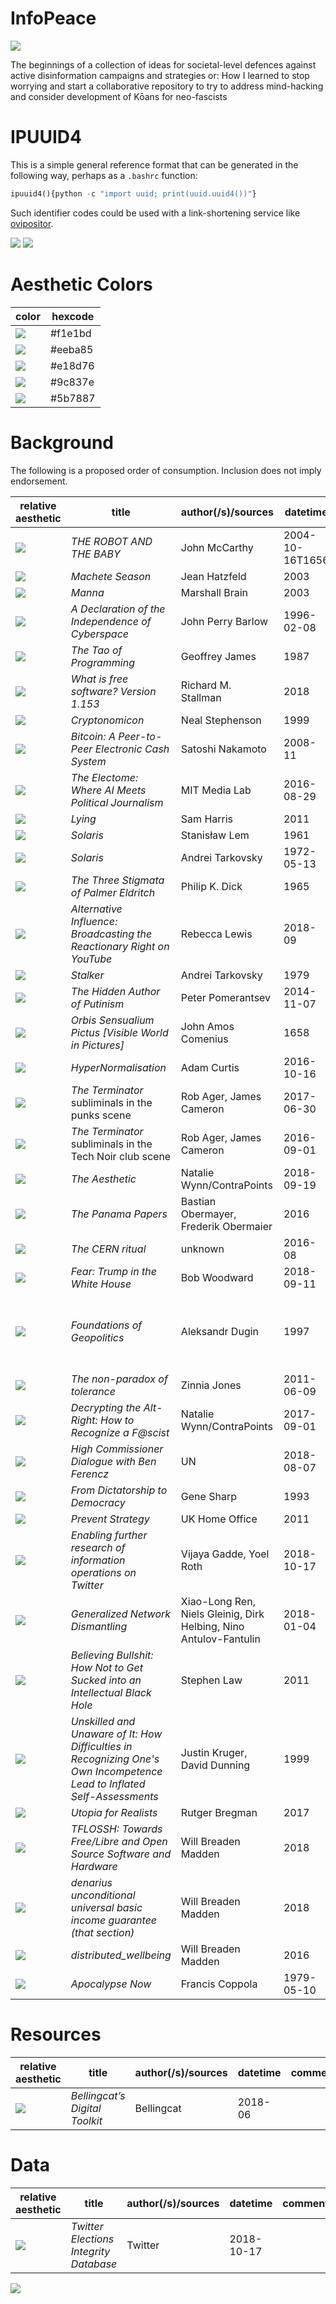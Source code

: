 # InfoPeace

![](https://raw.githubusercontent.com/wdbm/InfoPeace/master/media/McDonalds_Nutrition_Systems.png)

The beginnings of a collection of ideas for societal-level defences against active disinformation campaigns and strategies or: How I learned to stop worrying and start a collaborative repository to try to address mind-hacking and consider development of Kōans for neo-fascists

# IPUUID4

This is a simple general reference format that can be generated in the following way, perhaps as a `.bashrc` function:

```Python
ipuuid4(){python -c "import uuid; print(uuid.uuid4())"}
```

Such identifier codes could be used with a link-shortening service like [ovipositor](https://www.wdbm.pro/ovipositor).

![](https://raw.githubusercontent.com/wdbm/InfoPeace/master/media/image20181018_175523456.jpg)
![](https://raw.githubusercontent.com/wdbm/InfoPeace/master/media/image20181018_175644246.jpg)

# Aesthetic Colors

|**color**  |**hexcode**|
|-----------|-----------|
|![][f1e1bd]|\#f1e1bd   |
|![][eeba85]|\#eeba85   |
|![][e18d76]|\#e18d76   |
|![][9c837e]|\#9c837e   |
|![][5b7887]|\#5b7887   |

# Background

The following is a proposed order of consumption. Inclusion does not imply endorsement.

|**relative aesthetic**|**title**                                                                                                              |**author(/s)**/**sources**                                       |**datetime**   |**comments**                                  |**IPUUID4**                                                     |
|----------------------|-----------------------------------------------------------------------------------------------------------------------|-----------------------------------------------------------------|---------------|----------------------------------------------|----------------------------------------------------------------|
|![][5b7887]           |*THE ROBOT AND THE BABY*                                                                                               |John McCarthy                                                    |2004-10-16T1656|                                              |[ref](https://www.wdbm.pro/09663760-cbdf-4bb4-bd06-ff1fbffb1224)|
|![][5b7887]           |*Machete Season*                                                                                                       |Jean Hatzfeld                                                    |2003           |                                              |[ref](https://www.wdbm.pro/38f6de7a-0d4f-41a0-ab38-4420dce30da2)|
|![][5b7887]           |*Manna*                                                                                                                |Marshall Brain                                                   |2003           |                                              |[ref](https://www.wdbm.pro/1522b5e6-56df-4208-acbd-18c48325d211)|
|![][9c837e]           |*A Declaration of the Independence of Cyberspace*                                                                      |John Perry Barlow                                                |1996-02-08     |                                              |[ref](https://www.wdbm.pro/226e9b26-0dd5-4623-8c79-7cc59af9520c)|
|![][f1e1bd]           |*The Tao of Programming*                                                                                               |Geoffrey James                                                   |1987           |                                              |[ref](https://www.wdbm.pro/73925d3a-5d04-4f04-9c68-b0408c55553d)|
|![][5b7887]           |*What is free software? Version 1.153*                                                                                 |Richard M. Stallman                                              |2018           |                                              |[ref](https://www.wdbm.pro/80e7b3a2-8577-4836-875b-5faace8c6699)|
|![][e18d76]           |*Cryptonomicon*                                                                                                        |Neal Stephenson                                                  |1999           |                                              |[ref](https://www.wdbm.pro/ced3e3de-0267-4684-8fa3-5814d0a4e23d)|
|![][5b7887]           |*Bitcoin: A Peer-to-Peer Electronic Cash System*                                                                       |Satoshi Nakamoto                                                 |2008-11        |                                              |[ref](https://www.wdbm.pro/e726c7ad-03c4-4ee1-b551-4941ba5788eb)|
|![][5b7887]           |*The Electome: Where AI Meets Political Journalism*                                                                    |MIT Media Lab                                                    |2016-08-29     |                                              |[ref](https://www.wdbm.pro/52e4ebd8-34ff-4d1b-aae1-17b974fcb62c)|
|![][f1e1bd]           |*Lying*                                                                                                                |Sam Harris                                                       |2011           |                                              |[ref](https://www.wdbm.pro/ea8161fb-f288-4723-af4f-3052608ccecb)|
|![][f1e1bd]           |*Solaris*                                                                                                              |Stanisław Lem                                                    |1961           |                                              |[ref](https://www.wdbm.pro/a7f408a8-07c8-40ed-9308-ff55d22576b5)|
|![][9c837e]           |*Solaris*                                                                                                              |Andrei Tarkovsky                                                 |1972-05-13     |                                              |[ref](https://www.wdbm.pro/a4ee0cae-29f6-47b2-92cd-b7e926437659)|
|![][f1e1bd]           |*The Three Stigmata of Palmer Eldritch*                                                                                |Philip K. Dick                                                   |1965           |                                              |[ref](https://www.wdbm.pro/d00658f0-e428-4b2f-8f98-dddb8703d7c6)|
|![][e18d76]           |*Alternative Influence: Broadcasting the Reactionary Right on YouTube*                                                 |Rebecca Lewis                                                    |2018-09        |                                              |[ref](https://www.wdbm.pro/fb6041c5-a4ae-4b5e-bc3f-71d4bcd68d11)|
|![][e18d76]           |*Stalker*                                                                                                              |Andrei Tarkovsky                                                 |1979           |                                              |[ref](https://www.wdbm.pro/b2142bf8-ee16-4a51-bbab-9c035bc1db68)|
|![][5b7887]           |*The Hidden Author of Putinism*                                                                                        |Peter Pomerantsev                                                |2014-11-07     |                                              |[ref](https://www.wdbm.pro/fa79ffd4-087f-4ef3-a107-33537bb6aed7)|
|![][f1e1bd]           |*Orbis Sensualium Pictus [Visible World in Pictures]*                                                                  |John Amos Comenius                                               |1658           |                                              |[ref](https://www.wdbm.pro/b318a281-e8b8-4750-959b-c8703d4b48ee)|
|![][5b7887]           |*HyperNormalisation*                                                                                                   |Adam Curtis                                                      |2016-10-16     |                                              |[ref](https://www.wdbm.pro/23959c86-4a06-4d6e-ab02-d99f02348740)|
|![][f1e1bd]           |*The Terminator* subliminals in the punks scene                                                                        |Rob Ager, James Cameron                                          |2017-06-30     |                                              |[ref](https://www.wdbm.pro/86edceb2-21a5-4c78-92b5-d94eb4258d7b)|
|![][f1e1bd]           |*The Terminator* subliminals in the Tech Noir club scene                                                               |Rob Ager, James Cameron                                          |2016-09-01     |                                              |[ref](https://www.wdbm.pro/454eeafd-8a18-461d-bba6-805d379f001d)|
|![][5b7887]           |*The Aesthetic*                                                                                                        |Natalie Wynn/ContraPoints                                        |2018-09-19     |                                              |[ref](https://www.wdbm.pro/52840730-e790-44b7-a9b3-5592e7651972)|
|![][9c837e]           |*The Panama Papers*                                                                                                    |Bastian Obermayer, Frederik Obermaier                            |2016           |                                              |[ref](https://www.wdbm.pro/48fda897-d266-45a1-93ea-c3156154df58)|
|![][f1e1bd]           |*The CERN ritual*                                                                                                      |unknown                                                          |2016-08        |                                              |[ref](https://www.wdbm.pro/c646da7a-a731-4b68-87b7-e251c3c4d5b1)|
|![][f1e1bd]           |*Fear: Trump in the White House*                                                                                       |Bob Woodward                                                     |2018-09-11     |                                              |[ref](https://www.wdbm.pro/88591f31-875a-472b-a828-3e332859d1e4)|
|![][e18d76]           |*Foundations of Geopolitics*                                                                                           |Aleksandr Dugin                                                  |1997           |2018-10-17 Google Translate Russian to English|[ref](https://www.wdbm.pro/642229f1-319e-43b7-9492-dc678b08698b)|
|![][f1e1bd]           |*The non-paradox of tolerance*                                                                                         |Zinnia Jones                                                     |2011-06-09     |                                              |[ref](https://www.wdbm.pro/6c689bba-bd51-4468-8f3a-545968cb29a2)|
|![][5b7887]           |*Decrypting the Alt-Right: How to Recognize a F@scist*                                                                 |Natalie Wynn/ContraPoints                                        |2017-09-01     |                                              |[ref](https://www.wdbm.pro/b35ea4b1-1ed0-4ad5-ae9c-4b2ebbb60c79)|
|![][5b7887]           |*High Commissioner Dialogue with Ben Ferencz*                                                                          |UN                                                               |2018-08-07     |                                              |[ref](https://www.wdbm.pro/0f2dd31f-3d38-4e48-b313-3f031f28d3a2)|
|![][f1e1bd]           |*From Dictatorship to Democracy*                                                                                       |Gene Sharp                                                       |1993           |                                              |[ref](https://www.wdbm.pro/0900817a-4a62-49b1-8fce-77d128d817b1)|
|![][e18d76]           |*Prevent Strategy*                                                                                                     |UK Home Office                                                   |2011           |                                              |[ref](https://www.wdbm.pro/ee66cf1c-59f9-40fb-9172-fe0e6042d978)|
|![][eeba85]           |*Enabling further research of information operations on Twitter*                                                       |Vijaya Gadde, Yoel Roth                                          |2018-10-17     |                                              |[ref](https://www.wdbm.pro/d2393913-1417-4644-90e4-d09fdd3eb265)|
|![][5b7887]           |*Generalized Network Dismantling*                                                                                      |Xiao-Long Ren, Niels Gleinig, Dirk Helbing, Nino Antulov-Fantulin|2018-01-04     |                                              |[ref](https://www.wdbm.pro/6332ea7e-18aa-4f5d-9f6c-5203654296a2)|
|![][5b7887]           |*Believing Bullshit: How Not to Get Sucked into an Intellectual Black Hole*                                            |Stephen Law                                                      |2011           |                                              |[ref](https://www.wdbm.pro/48d4c55d-86b5-4cfe-8b68-33ffbe98c21e)|
|![][9c837e]           |*Unskilled and Unaware of It: How Difficulties in Recognizing One's Own Incompetence Lead to Inflated Self-Assessments*|Justin Kruger, David Dunning                                     |1999           |                                              |[ref](https://www.wdbm.pro/ca20479b-5d43-4177-b035-85e7a2b4c0a4)|
|![][9c837e]           |*Utopia for Realists*                                                                                                  |Rutger Bregman                                                   |2017           |                                              |[ref](https://www.wdbm.pro/5e66187b-aedd-4974-92bb-19c7bcde1ee1)|
|![][5b7887]           |*TFLOSSH: Towards Free/Libre and Open Source Software and Hardware*                                                    |Will Breaden Madden                                              |2018           |                                              |[ref](https://www.wdbm.pro/82ef0d86-6564-48a5-813d-a55e319fe45b)|
|![][9c837e]           |*denarius unconditional universal basic income guarantee (that section)*                                               |Will Breaden Madden                                              |2018           |                                              |[ref](https://www.wdbm.pro/becca019-ae8f-47e3-a643-f27bece03534)|
|![][eeba85]           |*distributed_wellbeing*                                                                                                |Will Breaden Madden                                              |2016           |                                              |[ref](https://www.wdbm.pro/701e1a41-6fc2-4386-84cb-4540818c784f)|
|![][5b7887]           |*Apocalypse Now*                                                                                                       |Francis Coppola                                                  |1979-05-10     |                                              |[ref](https://www.wdbm.pro/518900c6-1962-4b33-8799-276a2a4f93de)|

# Resources

|**relative aesthetic**|**title**                                                                                                              |**author(/s)**/**sources**                                       |**datetime**   |**comments**                                  |**IPUUID4**                                                     |
|----------------------|-----------------------------------------------------------------------------------------------------------------------|-----------------------------------------------------------------|---------------|----------------------------------------------|----------------------------------------------------------------|
|![][f1e1bd]           |*Bellingcat’s Digital Toolkit*                                                                                         |Bellingcat                                                       |2018-06        |                                              |[ref](https://www.wdbm.pro/9a10dc63-1b46-47e3-b097-3e8900e77c0f)|

# Data

|**relative aesthetic**|**title**                                                                                                              |**author(/s)**/**sources**                                       |**datetime**   |**comments**                                  |**IPUUID4**                                                     |
|----------------------|-----------------------------------------------------------------------------------------------------------------------|-----------------------------------------------------------------|---------------|----------------------------------------------|----------------------------------------------------------------|
|![][5b7887]           |*Twitter Elections Integrity Database*                                                                                 |Twitter                                                          |2018-10-17     |                                              |[ref](https://www.wdbm.pro/1f775bd3-f8c3-4b74-86cb-50db965fe682)|

![](https://raw.githubusercontent.com/wdbm/InfoPeace/master/media/2018-10-19T1432Z.png.png)

[//]: # (handy reference-style links)

[f1e1bd]: https://raw.githubusercontent.com/wdbm/InfoPeace/master/media/f1e1bd.png
[eeba85]: https://raw.githubusercontent.com/wdbm/InfoPeace/master/media/eeba85.png
[e18d76]: https://raw.githubusercontent.com/wdbm/InfoPeace/master/media/e18d76.png
[9c837e]: https://raw.githubusercontent.com/wdbm/InfoPeace/master/media/9c837e.png
[5b7887]: https://raw.githubusercontent.com/wdbm/InfoPeace/master/media/5b7887.png
